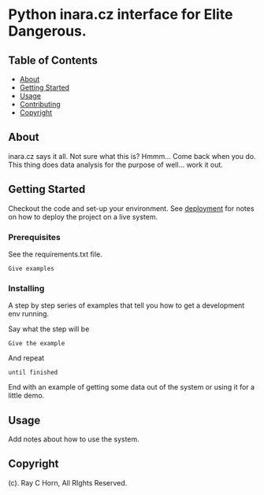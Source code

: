 # Python inara.cz interface for Elite Dangerous.

## Table of Contents

- [About](#about)
- [Getting Started](#getting_started)
- [Usage](#usage)
- [Contributing](../CONTRIBUTING.md)
- [Copyright](#copyright)

## About <a name = "about"></a>

inara.cz says it all.  Not sure what this is?  Hmmm... Come back when you do.  This thing does data analysis for the purpose of well... work it out.

## Getting Started <a name = "getting_started"></a>

Checkout the code and set-up your environment. See [deployment](#deployment) for notes on how to deploy the project on a live system.

### Prerequisites

See the requirements.txt file.

```
Give examples
```

### Installing

A step by step series of examples that tell you how to get a development env running.

Say what the step will be

```
Give the example
```

And repeat

```
until finished
```

End with an example of getting some data out of the system or using it for a little demo.

## Usage <a name = "usage"></a>

Add notes about how to use the system.

## Copyright <a name = "copyright"></a>

(c). Ray C Horn, All RIghts Reserved.
